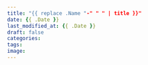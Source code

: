 ```yaml
---
title: "{{ replace .Name "-" " " | title }}"
date: {{ .Date }}
last_modified_at: {{ .Date }}
draft: false 
categories: 
tags:
image: 
---
```


